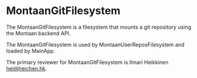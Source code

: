 # MontaanGitFilesystem

The MontaanGitFilesystem is a filesystem that mounts a git repository using the Montaan backend API.

The MontaanGitFilesystem is used by MontaanUserReposFilesystem and loaded by MainApp.

The primary reviewer for MontaanGitFilesystem is Ilmari Heikkinen <hei@heichen.hk>.
